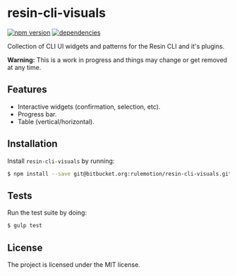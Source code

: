 resin-cli-visuals
============

[![npm version](https://badge.fury.io/js/resin-cli-visuals.svg)](http://badge.fury.io/js/resin-cli-visuals)
[![dependencies](https://david-dm.org/resin-io/resin-cli-visuals.png)](https://david-dm.org/username/repo.png)

Collection of CLI UI widgets and patterns for the Resin CLI and it's plugins.

**Warning:** This is a work in progress and things may change or get removed at any time.

Features
--------

- Interactive widgets (confirmation, selection, etc).
- Progress bar.
- Table (vertical/horizontal).

Installation
------------

Install `resin-cli-visuals` by running:

```sh
$ npm install --save git@bitbucket.org:rulemotion/resin-cli-visuals.git
```

Tests
-----

Run the test suite by doing:

```sh
$ gulp test
```

License
-------

The project is licensed under the MIT license.
